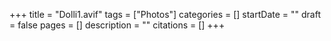 +++
title = "Dolli1.avif"
tags = ["Photos"]
categories = []
startDate = ""
draft = false
pages = []
description = ""
citations = []
+++
